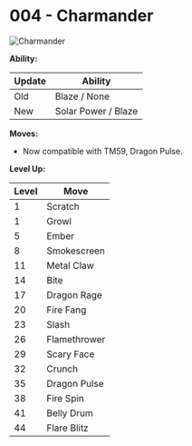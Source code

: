 # 004 - Charmander
![][004]

**Ability:**

Update | Ability
---    | ---
Old    | Blaze / None
New    | Solar Power / Blaze

**Moves:**

- Now compatible with TM59, Dragon Pulse.

**Level Up:**

Level | Move
---   | ---
  1   | Scratch
  1   | Growl
  5   | Ember
  8   | Smokescreen
 11   | Metal Claw
 14   | Bite
 17   | Dragon Rage
 20   | Fire Fang
 23   | Slash
 26   | Flamethrower
 29   | Scary Face
 32   | Crunch
 35   | Dragon Pulse
 38   | Fire Spin
 41   | Belly Drum
 44   | Flare Blitz



[004]: https://raw.githubusercontent.com/PokeAPI/sprites/master/sprites/pokemon/4.png "Charmander"
